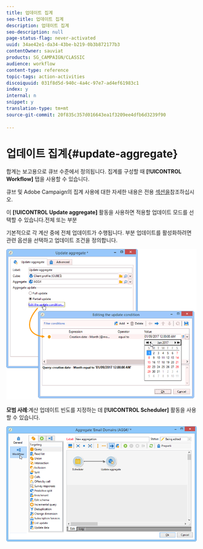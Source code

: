 ```yaml
---
title: 업데이트 집계
seo-title: 업데이트 집계
description: 업데이트 집계
seo-description: null
page-status-flag: never-activated
uuid: 34ae42e1-da34-43be-b219-0b3b872177b3
contentOwner: sauviat
products: SG_CAMPAIGN/CLASSIC
audience: workflow
content-type: reference
topic-tags: action-activities
discoiquuid: 031f8d5d-940c-4a4c-97e7-ad4ef61983c1
index: y
internal: n
snippet: y
translation-type: tm+mt
source-git-commit: 20f835c357d016643ea1f3209ee4dfb6d3239f90

---
```



# 업데이트 집계{#update-aggregate}

합계는 보고용으로 큐브 수준에서 정의됩니다. 집계를 구성할 때 **[!UICONTROL Workflow]** 탭을 사용할 수 있습니다.

큐브 및 Adobe Campaign의 집계 사용에 대한 자세한 내용은 전용 [섹션을](../../reporting/using/concepts-and-methodology.md#calculating-and-using-aggregates)참조하십시오.

이 **[!UICONTROL Update aggregate]** 활동을 사용하면 적용할 업데이트 모드를 선택할 수 있습니다.전체 또는 부분

기본적으로 각 계산 중에 전체 업데이트가 수행됩니다. 부분 업데이트를 활성화하려면 관련 옵션을 선택하고 업데이트 조건을 정의합니다.

![](assets/s_advuser_cube_agregate_05.png)

**모범 사례**:계산 업데이트 빈도를 지정하는 데 **[!UICONTROL Scheduler]** 활동을 사용할 수 있습니다.

![](assets/s_advuser_cube_agregate_04.png)

